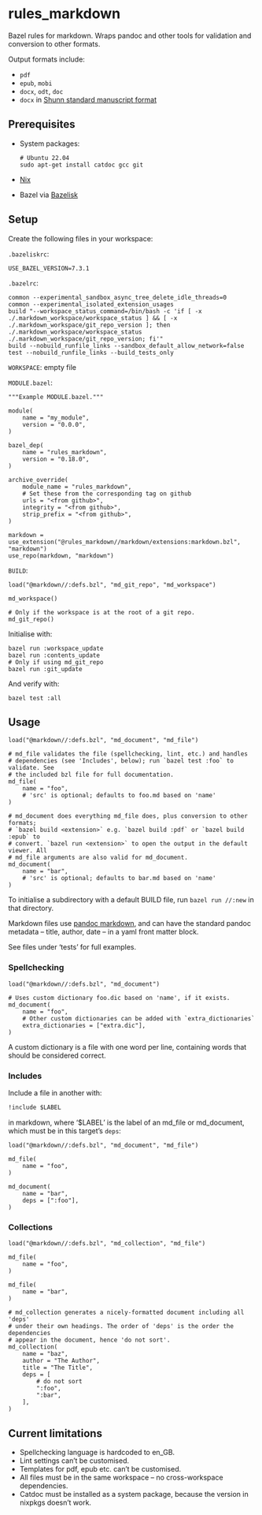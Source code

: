 # rules_markdown

Bazel rules for markdown. Wraps pandoc and other tools for validation and
conversion to other formats.

Output formats include:

-   `pdf`
-   `epub`, `mobi`
-   `docx`, `odt`, `doc`
-   `docx` in [Shunn standard manuscript
    format](https://www.shunn.net/format/story/)

## Prerequisites

-   System packages:

    ``` shell
    # Ubuntu 22.04
    sudo apt-get install catdoc gcc git
    ```

-   [Nix](https://nixos.org/)

-   Bazel via [Bazelisk](https://github.com/bazelbuild/bazelisk)

## Setup

Create the following files in your workspace:

`.bazeliskrc`:

``` text
USE_BAZEL_VERSION=7.3.1
```

`.bazelrc`:

``` text
common --experimental_sandbox_async_tree_delete_idle_threads=0
common --experimental_isolated_extension_usages
build "--workspace_status_command=/bin/bash -c 'if [ -x ./.markdown_workspace/workspace_status ] && [ -x ./.markdown_workspace/git_repo_version ]; then ./.markdown_workspace/workspace_status ./.markdown_workspace/git_repo_version; fi'"
build --nobuild_runfile_links --sandbox_default_allow_network=false
test --nobuild_runfile_links --build_tests_only
```

`WORKSPACE`: empty file

`MODULE.bazel`:

``` starlark
"""Example MODULE.bazel."""

module(
    name = "my_module",
    version = "0.0.0",
)

bazel_dep(
    name = "rules_markdown",
    version = "0.18.0",
)

archive_override(
    module_name = "rules_markdown",
    # Set these from the corresponding tag on github
    urls = "<from github>",
    integrity = "<from github>",
    strip_prefix = "<from github>",
)

markdown = use_extension("@rules_markdown//markdown/extensions:markdown.bzl", "markdown")
use_repo(markdown, "markdown")
```

`BUILD`:

``` starlark
load("@markdown//:defs.bzl", "md_git_repo", "md_workspace")

md_workspace()

# Only if the workspace is at the root of a git repo.
md_git_repo()
```

Initialise with:

``` shell
bazel run :workspace_update
bazel run :contents_update
# Only if using md_git_repo
bazel run :git_update
```

And verify with:

``` shell
bazel test :all
```

## Usage

``` starlark
load("@markdown//:defs.bzl", "md_document", "md_file")

# md_file validates the file (spellchecking, lint, etc.) and handles
# dependencies (see 'Includes', below); run `bazel test :foo` to validate. See
# the included bzl file for full documentation.
md_file(
    name = "foo",
    # 'src' is optional; defaults to foo.md based on 'name'
)

# md_document does everything md_file does, plus conversion to other formats;
# `bazel build <extension>` e.g. `bazel build :pdf` or `bazel build :epub` to
# convert. `bazel run <extension>` to open the output in the default viewer. All
# md_file arguments are also valid for md_document.
md_document(
    name = "bar",
    # 'src' is optional; defaults to bar.md based on 'name'
)
```

To initialise a subdirectory with a default BUILD file, run `bazel run //:new`
in that directory.

Markdown files use [pandoc
markdown](https://pandoc.org/MANUAL.html#pandocs-markdown), and can have the
standard pandoc metadata – title, author, date – in a yaml front matter block.

See files under ‘tests’ for full examples.

### Spellchecking

``` starlark
load("@markdown//:defs.bzl", "md_document")

# Uses custom dictionary foo.dic based on 'name', if it exists.
md_document(
    name = "foo",
    # Other custom dictionaries can be added with `extra_dictionaries`
    extra_dictionaries = ["extra.dic"],
)
```

A custom dictionary is a file with one word per line, containing words that
should be considered correct.

### Includes

Include a file in another with:

``` markdown
!include $LABEL
```

in markdown, where ‘$LABEL’ is the label of an md_file or md_document, which
must be in this target’s `deps`:

``` starlark
load("@markdown//:defs.bzl", "md_document", "md_file")

md_file(
    name = "foo",
)

md_document(
    name = "bar",
    deps = [":foo"],
)
```

### Collections

``` starlark
load("@markdown//:defs.bzl", "md_collection", "md_file")

md_file(
    name = "foo",
)

md_file(
    name = "bar",
)

# md_collection generates a nicely-formatted document including all 'deps'
# under their own headings. The order of 'deps' is the order the dependencies
# appear in the document, hence 'do not sort'.
md_collection(
    name = "baz",
    author = "The Author",
    title = "The Title",
    deps = [
        # do not sort
        ":foo",
        ":bar",
    ],
)
```

## Current limitations

-   Spellchecking language is hardcoded to en_GB.
-   Lint settings can’t be customised.
-   Templates for pdf, epub etc. can’t be customised.
-   All files must be in the same workspace – no cross-workspace dependencies.
-   Catdoc must be installed as a system package, because the version in nixpkgs
    doesn’t work.
